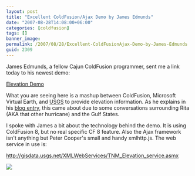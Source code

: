 ```yaml
---
layout: post
title: "Excellent ColdFusion/Ajax Demo by James Edmunds"
date: "2007-08-28T14:08:00+06:00"
categories: [coldfusion]
tags: []
banner_image: 
permalink: /2007/08/28/Excellent-ColdFusionAjax-Demo-by-James-Edmunds
guid: 2309
---
```


James Edmunds, a fellow Cajun ColdFusion programmer, sent me a link today to his newest demo:

<a href="http://jamesedmunds.com/poorclio/elevationdemo.cfm">Elevation Demo</a>

What you are seeing here is a mashup between ColdFusion, Microsoft Virtual Earth, and <a href="http://lidar.cr.usgs.gov/">USGS</a> to provide elevation information. As he explains in his <a href="http://jamesedmunds.com/poorclio/citation.cfm?item_id=3837">blog entry</a>, this came about due to some conversations surrounding Rita (AKA that other hurricane) and the Gulf States.

I spoke with James a bit about the technology behind the demo. It is using ColdFusion 8, but no real specific CF 8 feature. Also the Ajax framework isn't anything but Peter Cooper's small and handy xmlhttp.js. The web service in use is:

<a href="http://gisdata.usgs.net/XMLWebServices/TNM_Elevation_service.asmx">http://gisdata.usgs.net/XMLWebServices/TNM_Elevation_service.asmx</a>

<img src="https://static.raymondcamden.com/images/elevationdemo.jpg">